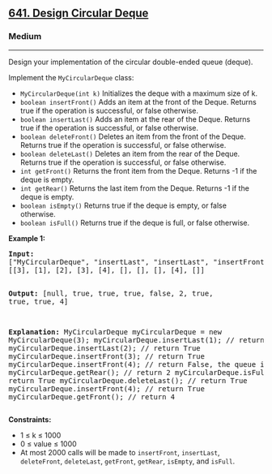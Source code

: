<h2><a href="https://leetcode.com/problems/design-circular-deque/">641. Design Circular Deque</a></h2>
<h3>Medium</h3>
<hr>
<p>Design your implementation of the circular double-ended queue (deque).</p>

<p>Implement the <code>MyCircularDeque</code> class:</p>

<ul>
<li><code>MyCircularDeque(int k)</code> Initializes the deque with a maximum size of k.</li>
<li><code>boolean insertFront()</code> Adds an item at the front of the Deque. Returns true if the operation is successful, or false otherwise.</li>
<li><code>boolean insertLast()</code> Adds an item at the rear of the Deque. Returns true if the operation is successful, or false otherwise.</li>
<li><code>boolean deleteFront()</code> Deletes an item from the front of the Deque. Returns true if the operation is successful, or false otherwise.</li>
<li><code>boolean deleteLast()</code> Deletes an item from the rear of the Deque. Returns true if the operation is successful, or false otherwise.</li>
<li><code>int getFront()</code> Returns the front item from the Deque. Returns -1 if the deque is empty.</li>
<li><code>int getRear()</code> Returns the last item from the Deque. Returns -1 if the deque is empty.</li>
<li><code>boolean isEmpty()</code> Returns true if the deque is empty, or false otherwise.</li>
<li><code>boolean isFull()</code> Returns true if the deque is full, or false otherwise.</li>
</ul>

<p><strong>Example 1:</strong></p>
<pre>
<strong>Input:</strong> 
["MyCircularDeque", "insertLast", "insertLast", "insertFront", "insertFront", "getRear", "isFull", "deleteLast", "insertFront", "getFront"]
[[3], [1], [2], [3], [4], [], [], [], [4], []]

<strong>Output:</strong> 
[null, true, true, true, false, 2, true, true, true, 4]

<strong>Explanation:</strong>
MyCircularDeque myCircularDeque = new MyCircularDeque(3);
myCircularDeque.insertLast(1);  // return True
myCircularDeque.insertLast(2);  // return True
myCircularDeque.insertFront(3); // return True
myCircularDeque.insertFront(4); // return False, the queue is full.
myCircularDeque.getRear();      // return 2
myCircularDeque.isFull();       // return True
myCircularDeque.deleteLast();   // return True
myCircularDeque.insertFront(4); // return True
myCircularDeque.getFront();     // return 4
</pre>

<p><strong>Constraints:</strong></p>
<ul>
<li>1 ≤ k ≤ 1000</li>
<li>0 ≤ value ≤ 1000</li>
<li>At most 2000 calls will be made to <code>insertFront</code>, <code>insertLast</code>, <code>deleteFront</code>, <code>deleteLast</code>, <code>getFront</code>, <code>getRear</code>, <code>isEmpty</code>, and <code>isFull</code>.</li>
</ul>
